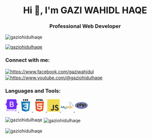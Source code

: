 <h1 align="center">Hi 👋, I'm GAZI WAHIDL HAQE</h1>
<h3 align="center">Professional Web Developer</h3>

<p align="left"> <img src="https://komarev.com/ghpvc/?username=gaziohidulhaqe&label=Profile%20views&color=0e75b6&style=flat" alt="gaziohidulhaqe" /> </p>

<p align="left"> <a href="https://github.com/ryo-ma/github-profile-trophy"><img src="https://github-profile-trophy.vercel.app/?username=gaziohidulhaqe" alt="gaziohidulhaqe" /></a> </p>

<h3 align="left">Connect with me:</h3>
<p align="left">
<a href="https://fb.com/https://www.facebook.com/gaziwahidul" target="blank"><img align="center" src="https://raw.githubusercontent.com/rahuldkjain/github-profile-readme-generator/master/src/images/icons/Social/facebook.svg" alt="https://www.facebook.com/gaziwahidul" height="30" width="40" /></a>
<a href="https://www.youtube.com/c/https://www.youtube.com/@gaziohidulhaqe" target="blank"><img align="center" src="https://raw.githubusercontent.com/rahuldkjain/github-profile-readme-generator/master/src/images/icons/Social/youtube.svg" alt="https://www.youtube.com/@gaziohidulhaqe" height="30" width="40" /></a>
</p>

<h3 align="left">Languages and Tools:</h3>
<p align="left"> <a href="https://getbootstrap.com" target="_blank" rel="noreferrer"> <img src="https://raw.githubusercontent.com/devicons/devicon/master/icons/bootstrap/bootstrap-plain-wordmark.svg" alt="bootstrap" width="40" height="40"/> </a> <a href="https://www.w3schools.com/css/" target="_blank" rel="noreferrer"> <img src="https://raw.githubusercontent.com/devicons/devicon/master/icons/css3/css3-original-wordmark.svg" alt="css3" width="40" height="40"/> </a> <a href="https://www.w3.org/html/" target="_blank" rel="noreferrer"> <img src="https://raw.githubusercontent.com/devicons/devicon/master/icons/html5/html5-original-wordmark.svg" alt="html5" width="40" height="40"/> </a> <a href="https://developer.mozilla.org/en-US/docs/Web/JavaScript" target="_blank" rel="noreferrer"> <img src="https://raw.githubusercontent.com/devicons/devicon/master/icons/javascript/javascript-original.svg" alt="javascript" width="40" height="40"/> </a> <a href="https://www.mysql.com/" target="_blank" rel="noreferrer"> <img src="https://raw.githubusercontent.com/devicons/devicon/master/icons/mysql/mysql-original-wordmark.svg" alt="mysql" width="40" height="40"/> </a> <a href="https://www.php.net" target="_blank" rel="noreferrer"> <img src="https://raw.githubusercontent.com/devicons/devicon/master/icons/php/php-original.svg" alt="php" width="40" height="40"/> </a> </p>

<p><img align="left" src="https://github-readme-stats.vercel.app/api/top-langs?username=gaziohidulhaqe&show_icons=true&locale=en&layout=compact" alt="gaziohidulhaqe" /></p>

<p>&nbsp;<img align="center" src="https://github-readme-stats.vercel.app/api?username=gaziohidulhaqe&show_icons=true&locale=en" alt="gaziohidulhaqe" /></p>

<p><img align="center" src="https://github-readme-streak-stats.herokuapp.com/?user=gaziohidulhaqe&" alt="gaziohidulhaqe" /></p>
